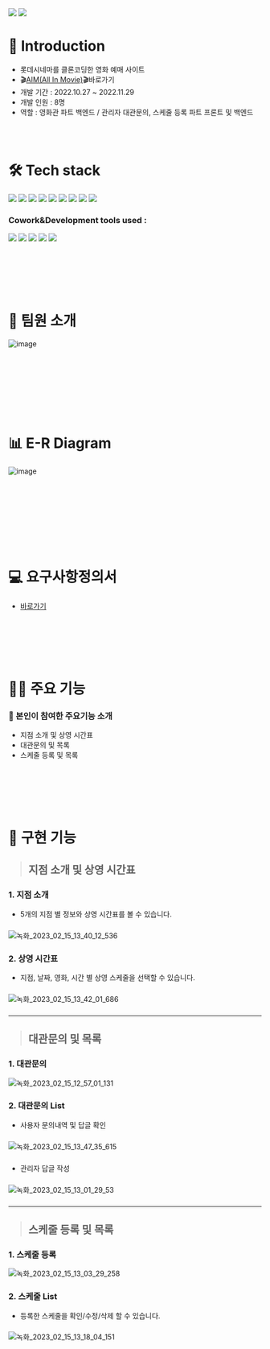 <img src="https://capsule-render.vercel.app/api?type=waving&color=313673&height=150&section=header" />

<a href="https://git.io/typing-svg">
<img src="https://readme-typing-svg.demolab.com?font=Fira+Code&weight=600&size=30&pause=1000&color=286A9F&center=true&width=900&lines=🎬 All In Movie"/>
</a>

# 📢 Introduction
- 롯데시네마를 클론코딩한 영화 예매 사이트
- 🎬[AIM(All In Movie)](http://itwillbs11.cafe24.com/AIM/Main.aim)🎬바로가기
- 개발 기간 : 2022.10.27 ~ 2022.11.29
- 개발 인원 : 8명
- 역할 : 영화관 파트 백엔드 / 관리자 대관문의, 스케줄 등록 파트 프론트 및 백엔드

### 　　　

# 🛠 Tech stack
<img src="https://img.shields.io/badge/-JavaScript-F7DF1E?style=flat-plastic&logo=JavaScript&logoColor=white"/>  <img src="https://img.shields.io/badge/-jQuery-0769AD?style=flat-plastic&logo=jQuery&logoColor=white"/> <img src="https://img.shields.io/badge/-API-F575C6?style=flat-plastic&logo=API&logoColor=white"/>  <img src="https://img.shields.io/badge/-AJAX-37D1CB?style=flat-plastic&logo=AJAX&logoColor=white"/> <img src="https://img.shields.io/badge/-MySQL-4479A1?style=flat-plastic&logo=MySQL&logoColor=white"/>  <img src="https://img.shields.io/badge/-CSS-F59C54?style=flat-plastic&logo=CSS3&logoColor=white"/>   <img src="https://img.shields.io/badge/-HTML-E34F26?style=flat-plastic&logo=HTML5&logoColor=white"/>  <img src="https://img.shields.io/badge/-Bootstrap-7952B3?style=flat-plastic&logo=Bootstrap&logoColor=white"/>  <img src="https://img.shields.io/badge/-ApachetTomcat9.0-D22128?style=flat-plastic&logo=Apache&logoColor=white"/>  


### Cowork&Development tools used : 
 <img src="https://img.shields.io/badge/ERDcloud-937BF2?style=flat-plastic&logo=ERDcloud&logoColor=white"/>  <img src="https://img.shields.io/badge/GitHub-181717?style=flat-plastic&logo=GitHub&logoColor=white"/>   <img src="https://img.shields.io/badge/Google Sheets-34A853?style=flat-plastic&logo=Google Sheets&logoColor=white"/>   <img src="https://img.shields.io/badge/Slack-4A154B?style=flat-plastic&logo=Slack&logoColor=white"/>   <img src="https://img.shields.io/badge/Google Meet-00897B?style=flat-plastic&logo=Google Meet&logoColor=white"/>  

### 　　　
### 　

# 👯 팀원 소개
![image](https://user-images.githubusercontent.com/104848301/218920039-18ddc09a-0fbb-42e7-ac2e-274461b868c2.PNG)

### 　　　


　　　

### 　　　

# 📊 E-R Diagram
![image](https://user-images.githubusercontent.com/104848301/218920542-a5ee497a-b510-4513-b4b7-b5da73835545.png)

### 　　

### 　　　



### 　　　

# 💻 요구사항정의서 
- [바로가기](https://docs.google.com/spreadsheets/d/1sFQCjLegmi96cHb3l8QHCkk2d-GSBJW1pB02-QOe2ws/edit#gid=0)

### 　　　

### 　　　　

# 👩‍💻 주요 기능 
### 📌 본인이 참여한 주요기능 소개
- 지점 소개 및 상영 시간표
- 대관문의 및 목록
- 스케줄 등록 및 목록

### 　　
### 　　

# 📝 구현 기능

> ## 지점 소개 및 상영 시간표

###

### 1. 지점 소개
- 5개의 지점 별 정보와 상영 시간표를 볼 수 있습니다.
###
![녹화_2023_02_15_13_40_12_536](https://user-images.githubusercontent.com/104848301/218932470-8a7a9b69-5814-4044-a807-7958ba5043fc.gif)

###

### 2. 상영 시간표
- 지점, 날짜, 영화, 시간 별 상영 스케줄을 선택할 수 있습니다.
###
![녹화_2023_02_15_13_42_01_686](https://user-images.githubusercontent.com/104848301/218932832-d7589ad1-a5ee-4d42-a3ab-50a57758af99.gif)
###

---
> ## 대관문의 및 목록

###

### 1. 대관문의
![녹화_2023_02_15_12_57_01_131](https://user-images.githubusercontent.com/104848301/218925614-b9905a98-72a1-423b-99e2-30bad72dda2b.gif)
###


### 2. 대관문의 List

- 사용자 문의내역 및 답글 확인
###
![녹화_2023_02_15_13_47_35_615](https://user-images.githubusercontent.com/104848301/218933912-2b95c3f4-4b87-4819-ae40-ef07fb84840d.gif)
###

- 관리자 답글 작성
###
![녹화_2023_02_15_13_01_29_53](https://user-images.githubusercontent.com/104848301/218926237-dc9b524d-d24e-475c-8213-2731efc1a2c7.gif)
###

---
> ## 스케줄 등록 및 목록
###

### 1. 스케줄 등록
![녹화_2023_02_15_13_03_29_258](https://user-images.githubusercontent.com/104848301/218926626-1182921f-7120-4c72-9969-3c6efaa9fc7b.gif)
###

### 2. 스케줄 List
- 등록한 스케줄을 확인/수정/삭제 할 수 있습니다.
###
![녹화_2023_02_15_13_18_04_151](https://user-images.githubusercontent.com/104848301/218929193-18b81978-a730-4be9-96b4-9165c0b00b2f.gif)


